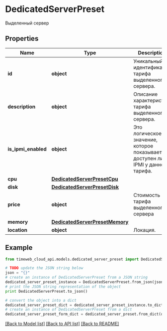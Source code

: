 # DedicatedServerPreset

Выделенный сервер

## Properties
Name | Type | Description | Notes
------------ | ------------- | ------------- | -------------
**id** | **object** | Уникальный идентификатор тарифа выделенного сервера. | 
**description** | **object** | Описание характеристик тарифа выделенного сервера. | 
**is_ipmi_enabled** | **object** | Это логическое значение, которое показывает, доступен ли IPMI у данного тарифа. | 
**cpu** | [**DedicatedServerPresetCpu**](DedicatedServerPresetCpu.md) |  | 
**disk** | [**DedicatedServerPresetDisk**](DedicatedServerPresetDisk.md) |  | 
**price** | **object** | Стоимость тарифа выделенного сервера | [optional] 
**memory** | [**DedicatedServerPresetMemory**](DedicatedServerPresetMemory.md) |  | 
**location** | **object** | Локация. | 

## Example

```python
from timeweb_cloud_api.models.dedicated_server_preset import DedicatedServerPreset

# TODO update the JSON string below
json = "{}"
# create an instance of DedicatedServerPreset from a JSON string
dedicated_server_preset_instance = DedicatedServerPreset.from_json(json)
# print the JSON string representation of the object
print DedicatedServerPreset.to_json()

# convert the object into a dict
dedicated_server_preset_dict = dedicated_server_preset_instance.to_dict()
# create an instance of DedicatedServerPreset from a dict
dedicated_server_preset_form_dict = dedicated_server_preset.from_dict(dedicated_server_preset_dict)
```
[[Back to Model list]](../README.md#documentation-for-models) [[Back to API list]](../README.md#documentation-for-api-endpoints) [[Back to README]](../README.md)


